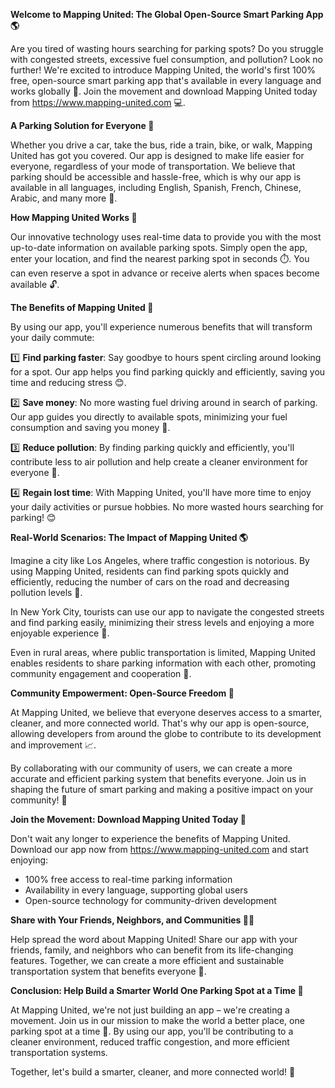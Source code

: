 **Welcome to Mapping United: The Global Open-Source Smart Parking App 🌎**

Are you tired of wasting hours searching for parking spots? Do you struggle with congested streets, excessive fuel consumption, and pollution? Look no further! We're excited to introduce Mapping United, the world's first 100% free, open-source smart parking app that's available in every language and works globally 🌟. Join the movement and download Mapping United today from https://www.mapping-united.com 💻.

**A Parking Solution for Everyone 🚗**

Whether you drive a car, take the bus, ride a train, bike, or walk, Mapping United has got you covered. Our app is designed to make life easier for everyone, regardless of your mode of transportation. We believe that parking should be accessible and hassle-free, which is why our app is available in all languages, including English, Spanish, French, Chinese, Arabic, and many more 🌈.

**How Mapping United Works 🤔**

Our innovative technology uses real-time data to provide you with the most up-to-date information on available parking spots. Simply open the app, enter your location, and find the nearest parking spot in seconds ⏱️. You can even reserve a spot in advance or receive alerts when spaces become available 🔓.

**The Benefits of Mapping United 🌈**

By using our app, you'll experience numerous benefits that will transform your daily commute:

1️⃣ **Find parking faster**: Say goodbye to hours spent circling around looking for a spot. Our app helps you find parking quickly and efficiently, saving you time and reducing stress 😊.

2️⃣ **Save money**: No more wasting fuel driving around in search of parking. Our app guides you directly to available spots, minimizing your fuel consumption and saving you money 💸.

3️⃣ **Reduce pollution**: By finding parking quickly and efficiently, you'll contribute less to air pollution and help create a cleaner environment for everyone 🌿.

4️⃣ **Regain lost time**: With Mapping United, you'll have more time to enjoy your daily activities or pursue hobbies. No more wasted hours searching for parking! 😊

**Real-World Scenarios: The Impact of Mapping United 🌎**

Imagine a city like Los Angeles, where traffic congestion is notorious. By using Mapping United, residents can find parking spots quickly and efficiently, reducing the number of cars on the road and decreasing pollution levels 🚨.

In New York City, tourists can use our app to navigate the congested streets and find parking easily, minimizing their stress levels and enjoying a more enjoyable experience 🗽️.

Even in rural areas, where public transportation is limited, Mapping United enables residents to share parking information with each other, promoting community engagement and cooperation 🌾.

**Community Empowerment: Open-Source Freedom 🤝**

At Mapping United, we believe that everyone deserves access to a smarter, cleaner, and more connected world. That's why our app is open-source, allowing developers from around the globe to contribute to its development and improvement 📈.

By collaborating with our community of users, we can create a more accurate and efficient parking system that benefits everyone. Join us in shaping the future of smart parking and making a positive impact on your community! 💪

**Join the Movement: Download Mapping United Today 🚀**

Don't wait any longer to experience the benefits of Mapping United. Download our app now from https://www.mapping-united.com and start enjoying:

* 100% free access to real-time parking information
* Availability in every language, supporting global users
* Open-source technology for community-driven development

**Share with Your Friends, Neighbors, and Communities 🤜🤛**

Help spread the word about Mapping United! Share our app with your friends, family, and neighbors who can benefit from its life-changing features. Together, we can create a more efficient and sustainable transportation system that benefits everyone 🌈.

**Conclusion: Help Build a Smarter World One Parking Spot at a Time 🌟**

At Mapping United, we're not just building an app – we're creating a movement. Join us in our mission to make the world a better place, one parking spot at a time 🚗. By using our app, you'll be contributing to a cleaner environment, reduced traffic congestion, and more efficient transportation systems.

Together, let's build a smarter, cleaner, and more connected world! 💪
